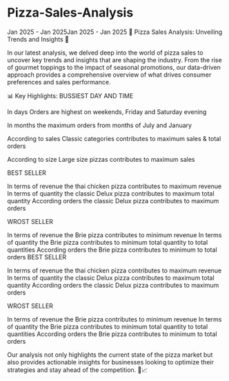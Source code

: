 # Pizza-Sales-Analysis
Jan 2025 - Jan 2025Jan 2025 - Jan 2025
🍕 Pizza Sales Analysis: Unveiling Trends and Insights 🍕

In our latest analysis, we delved deep into the world of pizza sales to uncover key trends and insights that are shaping the industry. From the rise of gourmet toppings to the impact of seasonal promotions, our data-driven approach provides a comprehensive overview of what drives consumer preferences and sales performance.

📊 Key Highlights:
BUSSIEST DAY AND TIME

In days Orders are highest on weekends, Friday and Saturday evening

In months the maximum orders from months of July and January

According to sales Classic categories contributes to maximum sales & total orders

According to size Large size pizzas contributes to maximum sales


BEST SELLER

In terms of revenue the thai chicken pizza contributes to maximum revenue
In terms of quantity the classic Delux pizza contributes to maximum total quantity
According orders the classic Delux pizza contributes to maximum orders

WROST SELLER

In terms of revenue the Brie pizza contributes to minimum revenue
In terms of quantity the Brie pizza contributes to minimum total quantity to total quantities
According orders the Brie pizza contributes to minimum to total orders
BEST SELLER

In terms of revenue the thai chicken pizza contributes to maximum revenue
In terms of quantity the classic Delux pizza contributes to maximum total quantity
According orders the classic Delux pizza contributes to maximum orders

WROST SELLER

In terms of revenue the Brie pizza contributes to minimum revenue
In terms of quantity the Brie pizza contributes to minimum total quantity to total quantities
According orders the Brie pizza contributes to minimum to total orders

Our analysis not only highlights the current state of the pizza market but also provides actionable insights for businesses looking to optimize their strategies and stay ahead of the competition. 🍕📈
